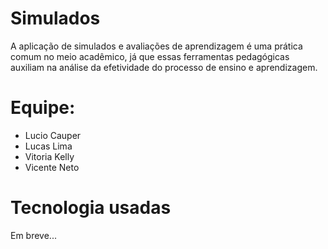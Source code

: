 # Simulados
A aplicação de simulados e avaliações de aprendizagem é uma prática comum no meio acadêmico, já que essas ferramentas pedagógicas auxiliam na análise da efetividade do processo de ensino e aprendizagem. 

# Equipe:
- Lucio Cauper
- Lucas Lima
- Vitoria Kelly
- Vicente Neto

# Tecnologia usadas

Em breve...
